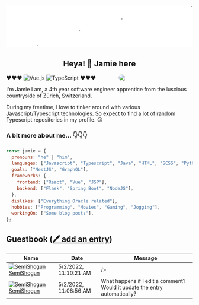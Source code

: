 
<div align="center">
  <img src="./nectoj.svg">
</div>

<h2 align="center">Heya! 👋 Jamie here </h2>

<img align='right' src="https://media.giphy.com/media/Wr5uHgH8ii0jm/giphy.gif" width="200" style="border-radius: 10px;">

♥♥♥ ![Vue.js](https://img.shields.io/badge/vuejs-%2335495e.svg?style=for-the-badge&logo=vuedotjs&logoColor=%234FC08D) ![TypeScript](https://img.shields.io/static/v1?style=for-the-badge&message=TypeScript&color=3178C6&logo=TypeScript&logoColor=FFFFFF&label=) ♥♥♥

I'm Jamie Lam, a 4th year software engineer apprentice from the luscious countryside of Zürich, Switzerland. 

During my freetime, I love to tinker around with various Javascript/Typescript technologies. So expect to find a lot of random Typescript repositories in my profile. 😉

<h3>A bit more about me... 👇👇👇</h3>

```javascript
const jamie = {
  pronouns: "he" | "him",
  languages: ["Javascript", "Typescript", "Java", "HTML", "SCSS", "Python", "Bash", "MySQL"],
  goals: ["NestJS", "GraphQL"],
  frameworks: {
    frontend: ["React", "Vue", "JSP"],
    backend: ["Flask", "Spring Boot", "NodeJS"],
  },
  dislikes: ["Everything Oracle related"],
  hobbies: ["Programming", "Movies", "Gaming", "Jogging"],
  workingOn: ["Some blog posts"],
};

```

## Guestbook ([🖊️ add an entry](https://github.com/SemiShogun/SemiShogun/issues/3))
<!-- Guestbook -->
| Name | Date | Message |
|---|---|---|
|[![SemiShogun](https://avatars.githubusercontent.com/u/49059201?s=24&u=afeaa32f28191466b4f8c1ae408174ae304672ac&v=4)SemiShogun](https://github.com/SemiShogun)|5/2/2022, 11:10:21 AM|<script>alert("hahahaha");</script> />|
|[![SemiShogun](https://avatars.githubusercontent.com/u/49059201?s=24&u=afeaa32f28191466b4f8c1ae408174ae304672ac&v=4)SemiShogun](https://github.com/SemiShogun)|5/2/2022, 11:08:56 AM|What happens if I edit a comment? Would it update the entry automatically?|
<!-- /Guestbook -->